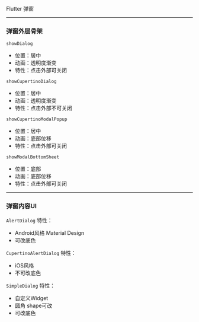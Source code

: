 Flutter 弹窗

---

### 弹窗外层骨架

`showDialog`
- 位置：居中
- 动画：透明度渐变
- 特性：点击外部可关闭

`showCupertinoDialog`
- 位置：居中
- 动画：透明度渐变
- 特性：点击外部不可关闭

`showCupertinoModalPopup`
- 位置：居中
- 动画：底部位移
- 特性：点击外部可关闭

`showModalBottomSheet`
- 位置：底部
- 动画：底部位移
- 特性：点击外部可关闭

---

### 弹窗内容UI

`AlertDialog`
特性：
- Android风格 Material Design
- 可改底色

`CupertinoAlertDialog`
特性：
- iOS风格
- 不可改底色

`SimpleDialog`
特性：
- 自定义Widget
- 圆角 shape可改
- 可改底色


